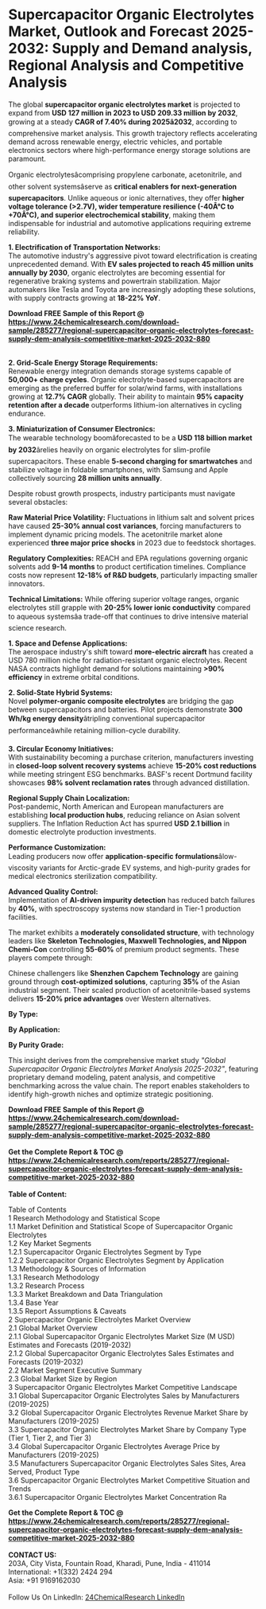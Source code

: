 <h1>Supercapacitor Organic Electrolytes Market, Outlook and Forecast 2025-2032: Supply and Demand analysis, Regional Analysis and Competitive Analysis</h1><p>The global <strong>supercapacitor organic electrolytes market</strong> is projected to expand from <strong>USD 127 million in 2023 to USD 209.33 million by 2032</strong>, growing at a steady <strong>CAGR of 7.40% during 2025â2032</strong>, according to comprehensive market analysis. This growth trajectory reflects accelerating demand across renewable energy, electric vehicles, and portable electronics sectors where high-performance energy storage solutions are paramount.</p><p>Organic electrolytesâcomprising propylene carbonate, acetonitrile, and other solvent systemsâserve as <strong>critical enablers for next-generation supercapacitors</strong>. Unlike aqueous or ionic alternatives, they offer <strong>higher voltage tolerance (&gt;2.7V), wider temperature resilience (-40Â°C to +70Â°C), and superior electrochemical stability</strong>, making them indispensable for industrial and automotive applications requiring extreme reliability.</p><p><strong>1. Electrification of Transportation Networks:</strong><br>
The automotive industry's aggressive pivot toward electrification is creating unprecedented demand. With <strong>EV sales projected to reach 45 million units annually by 2030</strong>, organic electrolytes are becoming essential for regenerative braking systems and powertrain stabilization. Major automakers like Tesla and Toyota are increasingly adopting these solutions, with supply contracts growing at <strong>18-22% YoY</strong>.</p><div><b>Download FREE Sample of this Report @ 
            <a href="https://www.24chemicalresearch.com/download-sample/285277/regional-supercapacitor-organic-electrolytes-forecast-supply-dem-analysis-competitive-market-2025-2032-880">
            https://www.24chemicalresearch.com/download-sample/285277/regional-supercapacitor-organic-electrolytes-forecast-supply-dem-analysis-competitive-market-2025-2032-880</a></b></div><br><p><strong>2. Grid-Scale Energy Storage Requirements:</strong><br>
Renewable energy integration demands storage systems capable of <strong>50,000+ charge cycles</strong>. Organic electrolyte-based supercapacitors are emerging as the preferred buffer for solar/wind farms, with installations growing at <strong>12.7% CAGR</strong> globally. Their ability to maintain <strong>95% capacity retention after a decade</strong> outperforms lithium-ion alternatives in cycling endurance.</p><p><strong>3. Miniaturization of Consumer Electronics:</strong><br>
The wearable technology boomâforecasted to be a <strong>USD 118 billion market by 2032</strong>ârelies heavily on organic electrolytes for slim-profile supercapacitors. These enable <strong>5-second charging for smartwatches</strong> and stabilize voltage in foldable smartphones, with Samsung and Apple collectively sourcing <strong>28 million units annually</strong>.</p><p>Despite robust growth prospects, industry participants must navigate several obstacles:</p><p><strong>Raw Material Price Volatility:</strong> Fluctuations in lithium salt and solvent prices have caused <strong>25-30% annual cost variances</strong>, forcing manufacturers to implement dynamic pricing models. The acetonitrile market alone experienced <strong>three major price shocks</strong> in 2023 due to feedstock shortages.</p><p><strong>Regulatory Complexities:</strong> REACH and EPA regulations governing organic solvents add <strong>9-14 months</strong> to product certification timelines. Compliance costs now represent <strong>12-18% of R&amp;D budgets</strong>, particularly impacting smaller innovators.</p><p><strong>Technical Limitations:</strong> While offering superior voltage ranges, organic electrolytes still grapple with <strong>20-25% lower ionic conductivity</strong> compared to aqueous systemsâa trade-off that continues to drive intensive material science research.</p><p><strong>1. Space and Defense Applications:</strong><br>
The aerospace industry's shift toward <strong>more-electric aircraft</strong> has created a USD 780 million niche for radiation-resistant organic electrolytes. Recent NASA contracts highlight demand for solutions maintaining <strong>&gt;90% efficiency</strong> in extreme orbital conditions.</p><p><strong>2. Solid-State Hybrid Systems:</strong><br>
Novel <strong>polymer-organic composite electrolytes</strong> are bridging the gap between supercapacitors and batteries. Pilot projects demonstrate <strong>300 Wh/kg energy density</strong>âtripling conventional supercapacitor performanceâwhile retaining million-cycle durability.</p><p><strong>3. Circular Economy Initiatives:</strong><br>
With sustainability becoming a purchase criterion, manufacturers investing in <strong>closed-loop solvent recovery systems</strong> achieve <strong>15-20% cost reductions</strong> while meeting stringent ESG benchmarks. BASF's recent Dortmund facility showcases <strong>98% solvent reclamation rates</strong> through advanced distillation.</p><p><strong>Regional Supply Chain Localization:</strong><br>
    Post-pandemic, North American and European manufacturers are establishing <strong>local production hubs</strong>, reducing reliance on Asian solvent suppliers. The Inflation Reduction Act has spurred <strong>USD 2.1 billion</strong> in domestic electrolyte production investments.</p><p><strong>Performance Customization:</strong><br>
    Leading producers now offer <strong>application-specific formulations</strong>âlow-viscosity variants for Arctic-grade EV systems, and high-purity grades for medical electronics sterilization compatibility.</p><p><strong>Advanced Quality Control:</strong><br>
    Implementation of <strong>AI-driven impurity detection</strong> has reduced batch failures by <strong>40%</strong>, with spectroscopy systems now standard in Tier-1 production facilities.</p><p>The market exhibits a <strong>moderately consolidated structure</strong>, with technology leaders like <strong>Skeleton Technologies, Maxwell Technologies, and Nippon Chemi-Con</strong> controlling <strong>55-60%</strong> of premium product segments. These players compete through:</p><p>Chinese challengers like <strong>Shenzhen Capchem Technology</strong> are gaining ground through <strong>cost-optimized solutions</strong>, capturing <strong>35%</strong> of the Asian industrial segment. Their scaled production of acetonitrile-based systems delivers <strong>15-20% price advantages</strong> over Western alternatives.</p><p><strong>By Type:</strong></p><p><strong>By Application:</strong></p><p><strong>By Purity Grade:</strong></p><p>This insight derives from the comprehensive market study <em>"Global Supercapacitor Organic Electrolytes Market Analysis 2025-2032"</em>, featuring proprietary demand modeling, patent analysis, and competitive benchmarking across the value chain. The report enables stakeholders to identify high-growth niches and optimize strategic positioning.</p><div><b>Download FREE Sample of this Report @ 
            <a href="https://www.24chemicalresearch.com/download-sample/285277/regional-supercapacitor-organic-electrolytes-forecast-supply-dem-analysis-competitive-market-2025-2032-880">
            https://www.24chemicalresearch.com/download-sample/285277/regional-supercapacitor-organic-electrolytes-forecast-supply-dem-analysis-competitive-market-2025-2032-880</a></b></div><br><div><b>Get the Complete Report & TOC @ 
            <a href="https://www.24chemicalresearch.com/reports/285277/regional-supercapacitor-organic-electrolytes-forecast-supply-dem-analysis-competitive-market-2025-2032-880">
            https://www.24chemicalresearch.com/reports/285277/regional-supercapacitor-organic-electrolytes-forecast-supply-dem-analysis-competitive-market-2025-2032-880</a></b></div><br>
            <b>Table of Content:</b><p>Table of Contents<br />
1 Research Methodology and Statistical Scope<br />
1.1 Market Definition and Statistical Scope of Supercapacitor Organic Electrolytes<br />
1.2 Key Market Segments<br />
1.2.1 Supercapacitor Organic Electrolytes Segment by Type<br />
1.2.2 Supercapacitor Organic Electrolytes Segment by Application<br />
1.3 Methodology & Sources of Information<br />
1.3.1 Research Methodology<br />
1.3.2 Research Process<br />
1.3.3 Market Breakdown and Data Triangulation<br />
1.3.4 Base Year<br />
1.3.5 Report Assumptions & Caveats<br />
2 Supercapacitor Organic Electrolytes Market Overview<br />
2.1 Global Market Overview<br />
2.1.1 Global Supercapacitor Organic Electrolytes Market Size (M USD) Estimates and Forecasts (2019-2032)<br />
2.1.2 Global Supercapacitor Organic Electrolytes Sales Estimates and Forecasts (2019-2032)<br />
2.2 Market Segment Executive Summary<br />
2.3 Global Market Size by Region<br />
3 Supercapacitor Organic Electrolytes Market Competitive Landscape<br />
3.1 Global Supercapacitor Organic Electrolytes Sales by Manufacturers (2019-2025)<br />
3.2 Global Supercapacitor Organic Electrolytes Revenue Market Share by Manufacturers (2019-2025)<br />
3.3 Supercapacitor Organic Electrolytes Market Share by Company Type (Tier 1, Tier 2, and Tier 3)<br />
3.4 Global Supercapacitor Organic Electrolytes Average Price by Manufacturers (2019-2025)<br />
3.5 Manufacturers Supercapacitor Organic Electrolytes Sales Sites, Area Served, Product Type<br />
3.6 Supercapacitor Organic Electrolytes Market Competitive Situation and Trends<br />
3.6.1 Supercapacitor Organic Electrolytes Market Concentration Ra</p><div><b>Get the Complete Report & TOC @ 
            <a href="https://www.24chemicalresearch.com/reports/285277/regional-supercapacitor-organic-electrolytes-forecast-supply-dem-analysis-competitive-market-2025-2032-880">
            https://www.24chemicalresearch.com/reports/285277/regional-supercapacitor-organic-electrolytes-forecast-supply-dem-analysis-competitive-market-2025-2032-880</a></b></div><br><b>CONTACT US:</b><br>
            203A, City Vista, Fountain Road, Kharadi, Pune, India - 411014<br>
            International: +1(332) 2424 294<br>
            Asia: +91 9169162030 <br><br>
            Follow Us On LinkedIn: <a href="https://www.linkedin.com/company/24chemicalresearch/">24ChemicalResearch LinkedIn</a>